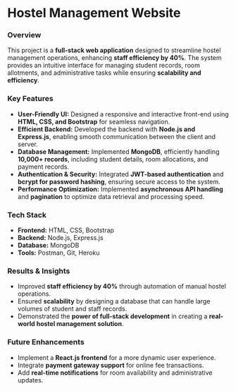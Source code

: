 

# **Hostel Management Website**  

### **Overview**  
This project is a **full-stack web application** designed to streamline hostel management operations, enhancing **staff efficiency by 40%**. The system provides an intuitive interface for managing student records, room allotments, and administrative tasks while ensuring **scalability and efficiency**.  

### **Key Features**  
- **User-Friendly UI:** Designed a responsive and interactive front-end using **HTML, CSS, and Bootstrap** for seamless navigation.  
- **Efficient Backend:** Developed the backend with **Node.js and Express.js**, enabling smooth communication between the client and server.  
- **Database Management:** Implemented **MongoDB**, efficiently handling **10,000+ records**, including student details, room allocations, and payment records.  
- **Authentication & Security:** Integrated **JWT-based authentication** and **bcrypt for password hashing**, ensuring secure access to the system.  
- **Performance Optimization:** Implemented **asynchronous API handling** and **pagination** to optimize data retrieval and processing speed.  

### **Tech Stack**  
- **Frontend:** HTML, CSS, Bootstrap  
- **Backend:** Node.js, Express.js  
- **Database:** MongoDB  
- **Tools:** Postman, Git, Heroku  

### **Results & Insights**  
- Improved **staff efficiency by 40%** through automation of manual hostel operations.  
- Ensured **scalability** by designing a database that can handle large volumes of student and staff records.  
- Demonstrated the **power of full-stack development** in creating a **real-world hostel management solution**.  

### **Future Enhancements**  
- Implement a **React.js frontend** for a more dynamic user experience.  
- Integrate **payment gateway support** for online fee transactions.  
- Add **real-time notifications** for room availability and administrative updates.  

